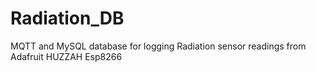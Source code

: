 # Radiation_DB

MQTT and MySQL database for logging Radiation sensor readings from Adafruit
HUZZAH Esp8266

